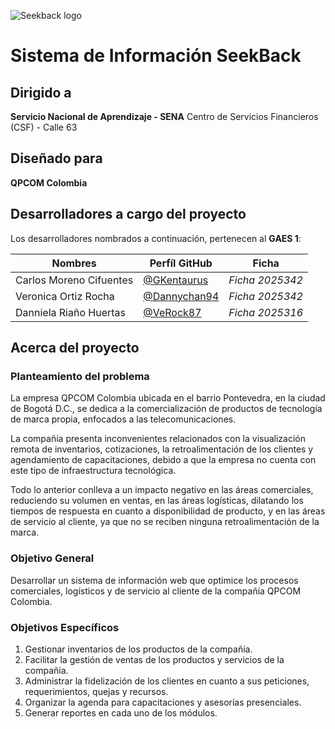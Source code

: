 ![Seekback logo](https://qpcom.seekback.tech/logo2.png)

# Sistema de Información SeekBack

## Dirigido a

**Servicio Nacional de Aprendizaje - SENA**
Centro de Servicios Financieros (CSF) - Calle 63

## Diseñado para

**QPCOM Colombia**

## Desarrolladores a cargo del proyecto

Los desarrolladores nombrados a continuación, pertenecen al **GAES 1**:

| Nombres                 | Perfíl GitHub                                  | Ficha           |
| ----------------------- | ---------------------------------------------- | --------------- |
| Carlos Moreno Cifuentes | [@GKentaurus](https://github.com/GKentaurus)   | _Ficha 2025342_ |
| Veronica Ortiz Rocha    | [@Dannychan94](https://github.com/dannychan94) | _Ficha 2025342_ |
| Danniela Riaño Huertas  | [@VeRock87](https://github.com/VeRock87)       | _Ficha 2025316_ |

## Acerca del proyecto

### Planteamiento del problema

La empresa QPCOM Colombia ubicada en el barrio Pontevedra, en la ciudad de Bogotá D.C., se dedica a la comercialización de productos de tecnología de marca propia, enfocados a las telecomunicaciones.

La compañía presenta inconvenientes relacionados con la visualización remota de inventarios, cotizaciones, la retroalimentación de los clientes y agendamiento de capacitaciones, debido a que la empresa no cuenta con este tipo de infraestructura tecnológica.

Todo lo anterior conlleva a un impacto negativo en las áreas comerciales, reduciendo su volumen en ventas, en las áreas logísticas, dilatando los tiempos de respuesta en cuanto a disponibilidad de producto, y en las áreas de servicio al cliente, ya que no se reciben ninguna retroalimentación de la marca.

### Objetivo General

Desarrollar un sistema de información web que optimice los procesos comerciales, logísticos y de servicio al cliente de la compañía QPCOM Colombia.

### Objetivos Específicos

1. Gestionar inventarios de los productos de la compañía.
2. Facilitar la gestión de ventas de los productos y servicios de la compañía.
3. Administrar la fidelización de los clientes en cuanto a sus peticiones, requerimientos, quejas y recursos.
4. Organizar la agenda para capacitaciones y asesorías presenciales.
5. Generar reportes en cada uno de los módulos.
